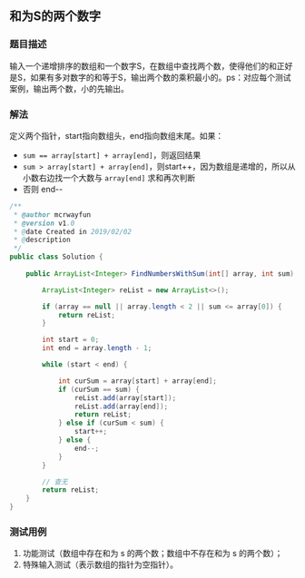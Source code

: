 ## 和为S的两个数字

### 题目描述
输入一个递增排序的数组和一个数字S，在数组中查找两个数，使得他们的和正好是S，如果有多对数字的和等于S，输出两个数的乘积最小的。ps：对应每个测试案例，输出两个数，小的先输出。

### 解法
定义两个指针，start指向数组头，end指向数组末尾。如果：

- `sum == array[start] + array[end]`，则返回结果
- `sum > array[start] + array[end]`，则start++，因为数组是递增的，所以从小数右边找一个大数与 `array[end]` 求和再次判断
- 否则 end--

```java
/**
 * @author mcrwayfun
 * @version v1.0
 * @date Created in 2019/02/02
 * @description
 */
public class Solution {
    
    public ArrayList<Integer> FindNumbersWithSum(int[] array, int sum) {

        ArrayList<Integer> reList = new ArrayList<>();

        if (array == null || array.length < 2 || sum <= array[0]) {
            return reList;
        }

        int start = 0;
        int end = array.length - 1;

        while (start < end) {

            int curSum = array[start] + array[end];
            if (curSum == sum) {
                reList.add(array[start]);
                reList.add(array[end]);
                return reList;
            } else if (curSum < sum) {
                start++;
            } else {
                end--;
            }
        }

        // 查无
        return reList;
    }
}
```

### 测试用例
1. 功能测试（数组中存在和为 s 的两个数；数组中不存在和为 s 的两个数）；
2. 特殊输入测试（表示数组的指针为空指针）。